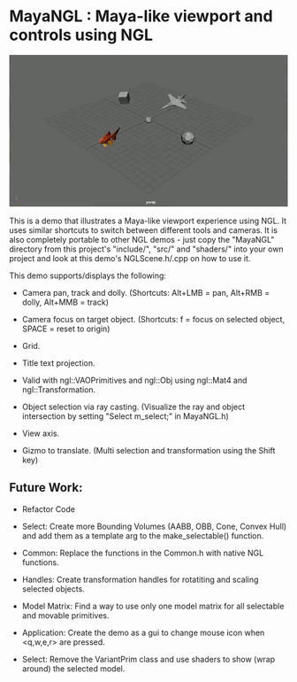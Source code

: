 # MayaNGL : Maya-like viewport and controls using NGL

<p align="center">
  <img src="mayangl_demo.gif">
</p>

This is a demo that illustrates a Maya-like viewport experience using NGL. It uses similar shortcuts to switch between different tools and cameras.
It is also completely portable to other NGL demos - just copy the "MayaNGL" directory from this project's "include/", "src/" and "shaders/" into your own project and look at this demo's NGLScene.h/.cpp on how to use it.

This demo supports/displays the following:

- Camera pan, track and dolly. (Shortcuts: Alt+LMB = pan, Alt+RMB = dolly, Alt+MMB = track)

- Camera focus on target object. (Shortcuts: f = focus on selected object, SPACE = reset to origin)

- Grid.

- Title text projection.

- Valid with ngl::VAOPrimitives and ngl::Obj using ngl::Mat4 and ngl::Transformation.

- Object selection via ray casting. (Visualize the ray and object intersection by setting "Select<true> m_select;" in MayaNGL.h)

- View axis.

- Gizmo to translate. (Multi selection and transformation using the Shift key)


## Future Work:

- Refactor Code

- Select: Create more Bounding Volumes (AABB, OBB, Cone, Convex Hull) and add them as a template arg to the make_selectable() function.

- Common: Replace the functions in the Common.h with native NGL functions.

- Handles: Create transformation handles for rotatiting and scaling selected objects.

- Model Matrix: Find a way to use only one model matrix for all selectable and movable primitives.

- Application: Create the demo as a gui to change mouse icon when <q,w,e,r> are pressed.

- Select: Remove the VariantPrim class and use shaders to show (wrap around) the selected model.
